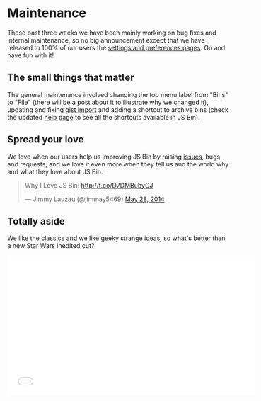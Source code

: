 # Maintenance

These past three weeks we have been mainly working on bug fixes and internal maintenance, so no big announcement except that we have released to 100% of our users the [settings and preferences pages](/blog/twdtw-8-svg-settings#usersettingslive). Go and have fun with it!

## The small things that matter

The general maintenance involved changing the top menu label from "Bins" to "File" (there will be a post about it to illustrate why we changed it), updating and fixing [gist import](/help/import-gists) and adding a shortcut to archive bins (check the updated [help page](http://jsbin.com/help/keyboard-shortcuts) to see all the shortcuts available in JS Bin).

## Spread your love

We love when our users help us improving JS Bin by raising [issues](https://github.com/jsbin/jsbin/issues), bugs and requests, and we love it even more when they tell us and the world why and what they love about JS Bin.
<blockquote class="twitter-tweet" lang="en"><p>Why I Love JS Bin: <a href="http://t.co/D7DMBubyGJ">http://t.co/D7DMBubyGJ</a></p>&mdash; Jimmy Lauzau (@jimmay5469) <a href="https://twitter.com/jimmay5469/statuses/471681947799138304">May 28, 2014</a></blockquote>
<script async src="//platform.twitter.com/widgets.js" charset="utf-8"></script>


## Totally aside

We like the classics and we like geeky strange ideas, so what's better than a new Star Wars inedited cut?
<div class="embed-container"><iframe width="560" height="315" src="//www.youtube.com/embed/5GFW-eEWXlc" frameborder="0" allowfullscreen></iframe></div>
